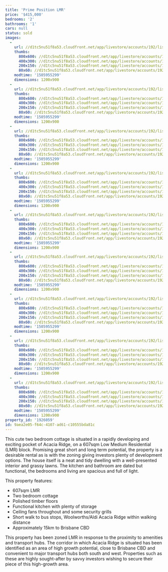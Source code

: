 ```yaml
---
title: 'Prime Position LMR'
price: '$415,000'
bedrooms: '2'
bathrooms: '1'
cars: null
status: sold
images:
  -
    url: //d1tc5nu51f8a53.cloudfront.net/app/livestore/accounts/192/listings/1263099/images/Mulvey-11-Front2-Day_5777263930_20170921105510.jpg
    thumbs:
      800x600: //d1tc5nu51f8a53.cloudfront.net/app/livestore/accounts/192/listings/1263099/images/Mulvey-11-Front2-Day_5777263930_20170921105510_800x600.jpg
      400x300: //d1tc5nu51f8a53.cloudfront.net/app/livestore/accounts/192/listings/1263099/images/Mulvey-11-Front2-Day_5777263930_20170921105510_400x300.jpg
      200x150: //d1tc5nu51f8a53.cloudfront.net/app/livestore/accounts/192/listings/1263099/images/Mulvey-11-Front2-Day_5777263930_20170921105510_200x150.jpg
      80x60: //d1tc5nu51f8a53.cloudfront.net/app/livestore/accounts/192/listings/1263099/images/Mulvey-11-Front2-Day_5777263930_20170921105510_80x60.jpg
    modtime: '1505955299'
    dimensions: 1200x900
  -
    url: //d1tc5nu51f8a53.cloudfront.net/app/livestore/accounts/192/listings/1263099/images/Mulvey-11-block-Dayn_4592764217_20170921105440.jpg
    thumbs:
      800x600: //d1tc5nu51f8a53.cloudfront.net/app/livestore/accounts/192/listings/1263099/images/Mulvey-11-block-Dayn_4592764217_20170921105440_800x600.jpg
      400x300: //d1tc5nu51f8a53.cloudfront.net/app/livestore/accounts/192/listings/1263099/images/Mulvey-11-block-Dayn_4592764217_20170921105440_400x300.jpg
      200x150: //d1tc5nu51f8a53.cloudfront.net/app/livestore/accounts/192/listings/1263099/images/Mulvey-11-block-Dayn_4592764217_20170921105440_200x150.jpg
      80x60: //d1tc5nu51f8a53.cloudfront.net/app/livestore/accounts/192/listings/1263099/images/Mulvey-11-block-Dayn_4592764217_20170921105440_80x60.jpg
    modtime: '1505955299'
    dimensions: 1200x900
  -
    url: //d1tc5nu51f8a53.cloudfront.net/app/livestore/accounts/192/listings/1263099/images/Mulvey-11-Front-Dayn_7352048819_20170921105510.jpg
    thumbs:
      800x600: //d1tc5nu51f8a53.cloudfront.net/app/livestore/accounts/192/listings/1263099/images/Mulvey-11-Front-Dayn_7352048819_20170921105510_800x600.jpg
      400x300: //d1tc5nu51f8a53.cloudfront.net/app/livestore/accounts/192/listings/1263099/images/Mulvey-11-Front-Dayn_7352048819_20170921105510_400x300.jpg
      200x150: //d1tc5nu51f8a53.cloudfront.net/app/livestore/accounts/192/listings/1263099/images/Mulvey-11-Front-Dayn_7352048819_20170921105510_200x150.jpg
      80x60: //d1tc5nu51f8a53.cloudfront.net/app/livestore/accounts/192/listings/1263099/images/Mulvey-11-Front-Dayn_7352048819_20170921105510_80x60.jpg
    modtime: '1505955299'
    dimensions: 1200x900
  -
    url: //d1tc5nu51f8a53.cloudfront.net/app/livestore/accounts/192/listings/1263099/images/Mulvey-11-Living2-Da_3083393436_20170921105545.jpg
    thumbs:
      800x600: //d1tc5nu51f8a53.cloudfront.net/app/livestore/accounts/192/listings/1263099/images/Mulvey-11-Living2-Da_3083393436_20170921105545_800x600.jpg
      400x300: //d1tc5nu51f8a53.cloudfront.net/app/livestore/accounts/192/listings/1263099/images/Mulvey-11-Living2-Da_3083393436_20170921105545_400x300.jpg
      200x150: //d1tc5nu51f8a53.cloudfront.net/app/livestore/accounts/192/listings/1263099/images/Mulvey-11-Living2-Da_3083393436_20170921105545_200x150.jpg
      80x60: //d1tc5nu51f8a53.cloudfront.net/app/livestore/accounts/192/listings/1263099/images/Mulvey-11-Living2-Da_3083393436_20170921105545_80x60.jpg
    modtime: '1505955299'
    dimensions: 1200x900
  -
    url: //d1tc5nu51f8a53.cloudfront.net/app/livestore/accounts/192/listings/1263099/images/Mulvey-11-Living-Day_5882389573_20170921105529.jpg
    thumbs:
      800x600: //d1tc5nu51f8a53.cloudfront.net/app/livestore/accounts/192/listings/1263099/images/Mulvey-11-Living-Day_5882389573_20170921105529_800x600.jpg
      400x300: //d1tc5nu51f8a53.cloudfront.net/app/livestore/accounts/192/listings/1263099/images/Mulvey-11-Living-Day_5882389573_20170921105529_400x300.jpg
      200x150: //d1tc5nu51f8a53.cloudfront.net/app/livestore/accounts/192/listings/1263099/images/Mulvey-11-Living-Day_5882389573_20170921105529_200x150.jpg
      80x60: //d1tc5nu51f8a53.cloudfront.net/app/livestore/accounts/192/listings/1263099/images/Mulvey-11-Living-Day_5882389573_20170921105529_80x60.jpg
    modtime: '1505955299'
    dimensions: 1200x900
  -
    url: //d1tc5nu51f8a53.cloudfront.net/app/livestore/accounts/192/listings/1263099/images/Mulvey-11-Kitchen-Da_1838443902_20170921105534.jpg
    thumbs:
      800x600: //d1tc5nu51f8a53.cloudfront.net/app/livestore/accounts/192/listings/1263099/images/Mulvey-11-Kitchen-Da_1838443902_20170921105534_800x600.jpg
      400x300: //d1tc5nu51f8a53.cloudfront.net/app/livestore/accounts/192/listings/1263099/images/Mulvey-11-Kitchen-Da_1838443902_20170921105534_400x300.jpg
      200x150: //d1tc5nu51f8a53.cloudfront.net/app/livestore/accounts/192/listings/1263099/images/Mulvey-11-Kitchen-Da_1838443902_20170921105534_200x150.jpg
      80x60: //d1tc5nu51f8a53.cloudfront.net/app/livestore/accounts/192/listings/1263099/images/Mulvey-11-Kitchen-Da_1838443902_20170921105534_80x60.jpg
    modtime: '1505955299'
    dimensions: 1200x900
  -
    url: //d1tc5nu51f8a53.cloudfront.net/app/livestore/accounts/192/listings/1263099/images/Mulvey-11-Bathroom-D_620697411_20170921105415.jpg
    thumbs:
      800x600: //d1tc5nu51f8a53.cloudfront.net/app/livestore/accounts/192/listings/1263099/images/Mulvey-11-Bathroom-D_620697411_20170921105415_800x600.jpg
      400x300: //d1tc5nu51f8a53.cloudfront.net/app/livestore/accounts/192/listings/1263099/images/Mulvey-11-Bathroom-D_620697411_20170921105415_400x300.jpg
      200x150: //d1tc5nu51f8a53.cloudfront.net/app/livestore/accounts/192/listings/1263099/images/Mulvey-11-Bathroom-D_620697411_20170921105415_200x150.jpg
      80x60: //d1tc5nu51f8a53.cloudfront.net/app/livestore/accounts/192/listings/1263099/images/Mulvey-11-Bathroom-D_620697411_20170921105415_80x60.jpg
    modtime: '1505955299'
    dimensions: 1200x900
  -
    url: //d1tc5nu51f8a53.cloudfront.net/app/livestore/accounts/192/listings/1263099/images/Mulvey-11-Bed1-Dayne_8680428967_20170921105413.jpg
    thumbs:
      800x600: //d1tc5nu51f8a53.cloudfront.net/app/livestore/accounts/192/listings/1263099/images/Mulvey-11-Bed1-Dayne_8680428967_20170921105413_800x600.jpg
      400x300: //d1tc5nu51f8a53.cloudfront.net/app/livestore/accounts/192/listings/1263099/images/Mulvey-11-Bed1-Dayne_8680428967_20170921105413_400x300.jpg
      200x150: //d1tc5nu51f8a53.cloudfront.net/app/livestore/accounts/192/listings/1263099/images/Mulvey-11-Bed1-Dayne_8680428967_20170921105413_200x150.jpg
      80x60: //d1tc5nu51f8a53.cloudfront.net/app/livestore/accounts/192/listings/1263099/images/Mulvey-11-Bed1-Dayne_8680428967_20170921105413_80x60.jpg
    modtime: '1505955299'
    dimensions: 1200x900
  -
    url: //d1tc5nu51f8a53.cloudfront.net/app/livestore/accounts/192/listings/1263099/images/Mulvey-11-Bed2-Dayne_1102821652_20170921105438.jpg
    thumbs:
      800x600: //d1tc5nu51f8a53.cloudfront.net/app/livestore/accounts/192/listings/1263099/images/Mulvey-11-Bed2-Dayne_1102821652_20170921105438_800x600.jpg
      400x300: //d1tc5nu51f8a53.cloudfront.net/app/livestore/accounts/192/listings/1263099/images/Mulvey-11-Bed2-Dayne_1102821652_20170921105438_400x300.jpg
      200x150: //d1tc5nu51f8a53.cloudfront.net/app/livestore/accounts/192/listings/1263099/images/Mulvey-11-Bed2-Dayne_1102821652_20170921105438_200x150.jpg
      80x60: //d1tc5nu51f8a53.cloudfront.net/app/livestore/accounts/192/listings/1263099/images/Mulvey-11-Bed2-Dayne_1102821652_20170921105438_80x60.jpg
    modtime: '1505955299'
    dimensions: 1200x900
property_id: '1926059'
id: 9aea2e05-f64c-4107-ad61-c10555bda81c
---
```

This cute two bedroom cottage is situated in a rapidly developing and exciting pocket of Acacia Ridge, on a 607sqm Low Medium Residential (LMR) block. Promising great short and long term potential, the property is a desirable rental as is with the zoning giving investors plenty of development options. The house itself is a neat and tidy dwelling with a well-presented interior and grassy lawns. The kitchen and bathroom are dated but functional, the bedrooms and living are spacious and full of light. 

This property features:

*  607sqm LMR
*  Two bedroom cottage
*  Polished timber floors
*  Functional kitchen with plenty of storage
*  Ceiling fans throughout and some security grills
*  Short walk to bus stops, Woolworths/Aldi Acacia Ridge within walking distance
*  Approximately 15km to Brisbane CBD

This property has been zoned LMR in response to the proximity to amenities and transport hubs. The corridor in which Acacia Ridge is situated has been identified as an area of high growth potential, close to Brisbane CBD and convenient to major transport hubs both south and west. Properties such as these are highly sought-after by savvy investors wishing to secure their piece of this high-growth area.